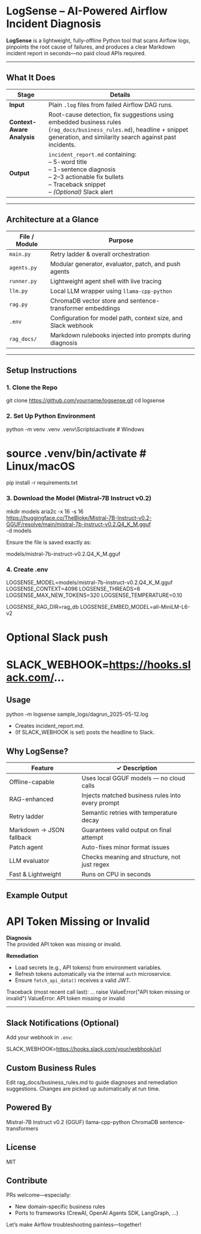 # LogSense – AI-Powered Airflow Incident Diagnosis

**LogSense** is a lightweight, fully-offline Python tool that scans Airflow logs, pinpoints the root cause of failures, and produces a clear Markdown incident report in seconds—no paid cloud APIs required.

---

## What It Does

| Stage                  | Details                                                                                                                                                                  |
|------------------------|--------------------------------------------------------------------------------------------------------------------------------------------------------------------------|
| **Input**              | Plain `.log` files from failed Airflow DAG runs.                                                                                                                         |
| **Context-Aware Analysis** | Root-cause detection, fix suggestions using embedded business rules (`rag_docs/business_rules.md`), headline + snippet generation, and similarity search against past incidents. |
| **Output**             | `incident_report.md` containing: <br>– 5-word title <br>– 1-sentence diagnosis <br>– 2–3 actionable fix bullets <br>– Traceback snippet <br>– *(Optional)* Slack alert    |

---

## Architecture at a Glance

| File / Module   | Purpose                                                        |
|------------------|----------------------------------------------------------------|
| `main.py`        | Retry ladder & overall orchestration                           |
| `agents.py`      | Modular generator, evaluator, patch, and push agents           |
| `runner.py`      | Lightweight agent shell with live tracing                      |
| `llm.py`         | Local LLM wrapper using `llama-cpp-python`                     |
| `rag.py`         | ChromaDB vector store and sentence-transformer embeddings      |
| `.env`           | Configuration for model path, context size, and Slack webhook  |
| `rag_docs/`      | Markdown rulebooks injected into prompts during diagnosis      |


---

## Setup Instructions

### 1. Clone the Repo

git clone https://github.com/yourname/logsense.git
cd logsense

### 2. Set Up Python Environment

python -m venv .venv
.venv\Scripts\activate          # Windows
# source .venv/bin/activate     # Linux/macOS
pip install -r requirements.txt

### 3. Download the Model (Mistral-7B Instruct v0.2)

mkdir models
aria2c -x 16 -s 16 \
  https://huggingface.co/TheBloke/Mistral-7B-Instruct-v0.2-GGUF/resolve/main/mistral-7b-instruct-v0.2.Q4_K_M.gguf \
  -d models

Ensure the file is saved exactly as:

models/mistral-7b-instruct-v0.2.Q4_K_M.gguf

### 4. Create .env

LOGSENSE_MODEL=models/mistral-7b-instruct-v0.2.Q4_K_M.gguf
LOGSENSE_CONTEXT=4096
LOGSENSE_THREADS=6
LOGSENSE_MAX_NEW_TOKENS=320
LOGSENSE_TEMPERATURE=0.10

LOGSENSE_RAG_DIR=rag_db
LOGSENSE_EMBED_MODEL=all-MiniLM-L6-v2

# Optional Slack push
# SLACK_WEBHOOK=https://hooks.slack.com/...

## Usage

python -m logsense sample_logs/dagrun_2025-05-12.log
- Creates incident_report.md.
- (If SLACK_WEBHOOK is set) posts the headline to Slack.


## Why LogSense?

| Feature                    | ✓ Description                                              |
|---------------------------|------------------------------------------------------------|
| Offline-capable           | Uses local GGUF models — no cloud calls                    |
| RAG-enhanced              | Injects matched business rules into every prompt           |
| Retry ladder              | Semantic retries with temperature decay                    |
| Markdown → JSON fallback | Guarantees valid output on final attempt                   |
| Patch agent               | Auto-fixes minor format issues                             |
| LLM evaluator             | Checks meaning and structure, not just regex               |
| Fast & Lightweight        | Runs on CPU in seconds                                     |


## Example Output

# API Token Missing or Invalid

**Diagnosis**  
The provided API token was missing or invalid.

**Remediation**
- Load secrets (e.g., API tokens) from environment variables.  
- Refresh tokens automatically via the internal `auth` microservice.  
- Ensure `fetch_api_data()` receives a valid JWT.

Traceback (most recent call last):
  ...
  raise ValueError("API token missing or invalid")
ValueError: API token missing or invalid

---

## Slack Notifications (Optional)

Add your webhook in `.env`:

SLACK_WEBHOOK=https://hooks.slack.com/your/webhook/url

## Custom Business Rules

Edit rag_docs/business_rules.md to guide diagnoses and remediation suggestions.
Changes are picked up automatically at run time.

## Powered By
Mistral-7B Instruct v0.2 (GGUF)
llama-cpp-python
ChromaDB
sentence-transformers

## License
MIT

## Contribute
PRs welcome—especially:
- New domain-specific business rules
- Ports to frameworks (CrewAI, OpenAI Agents SDK, LangGraph, …)

Let’s make Airflow troubleshooting painless—together!